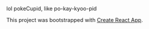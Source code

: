 lol pokeCupid, like po-kay-kyoo-pid


This project was bootstrapped with [Create React App](https://github.com/facebook/create-react-app).

